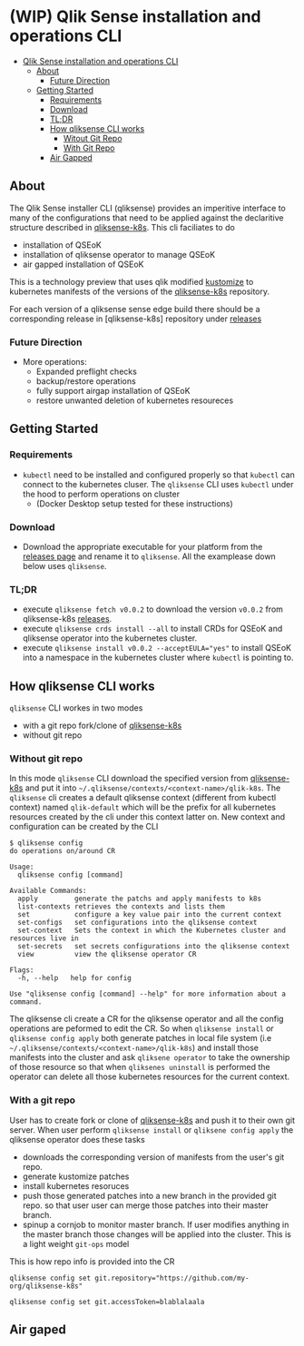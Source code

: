# (WIP) Qlik Sense installation and operations CLI

- [Qlik Sense installation and operations CLI](#qlik-sense-installation-and-operations-cli)
  - [About](#about)
    - [Future Direction](#future-direction)
  - [Getting Started](#getting-started)
    - [Requirements](#requirements)
    - [Download](#download)
    - [TL;DR](#TL;DR)
    - [How qliksense CLI works](#how-qliksense-cli-works)
      - [Witout Git Repo](#Without-git-repo)
      - [With Git Repo](#With-a-git-repo)
    - [Air Gapped](#air-gaped)
  
## About

The Qlik Sense installer CLI (qliksense) provides an imperitive interface to many of the configurations that need to be applied against the declaritive structure described in [qliksense-k8s](https://github.com/qlik-oss/qliksense-k8s). This cli faciliates to do

- installation of QSEoK
- installation of qliksense operator to manage QSEoK
- air gapped installation of QSEoK

This is a technology preview that uses qlik modified [kustomize](https://github.com/qlik-oss/kustomize) to kubernetes manifests of the versions of the [qliksense-k8s](https://github.com/qlik-oss/qliksense-k8s) repository.

For each version of a qliksense sense edge build there should be a corresponding release in [qliksense-k8s] repository under [releases](https://github.com/qlik-oss/qliksense-k8s/releases)

### Future Direction

- More operations:
  - Expanded preflight checks
  - backup/restore operations
  - fully support airgap installation of QSEoK
  - restore unwanted deletion of kubernetes resoureces

## Getting Started

### Requirements

- `kubectl` need to be installed and configured properly so that `kubectl` can connect to the kubernetes cluser. The `qliksense` CLI uses `kubectl` under the hood to perform operations on cluster
  - (Docker Desktop setup tested for these instructions)
  
### Download

- Download the appropriate executable for your platform from the [releases page](https://github.com/qlik-oss/sense-installer/releases) and rename it to `qliksense`. All the examplease down below uses `qliksense`.
  
### TL;DR

- execute `qliksense fetch v0.0.2` to download the version `v0.0.2` from qliksense-k8s [releases](https://github.com/qlik-oss/qliksense-k8s/releases).
- execute `qliksense crds install --all` to install CRDs for QSEoK and qliksense operator into the kubernetes cluster.
- execute `qliksense install v0.0.2 --acceptEULA="yes"` to install QSEoK into a namespace in the kubernetes cluster where `kubectl` is pointing to.


## How qliksense CLI works

`qliksense` CLI workes in two modes
- with a git repo fork/clone of [qliksense-k8s](https://github.com/qlik-oss/qliksense-k8s)
- without git repo

### Without git repo

In this mode `qliksense` CLI download the specified version from [qliksense-k8s](https://github.com/qlik-oss/qliksense-k8s) and put it into `~/.qliksense/contexts/<context-name>/qlik-k8s`. The `qliksense` cli creates a default qliksense context (different from kubectl context) named `qlik-default` which will be the prefix for all kubernetes resources created by the cli under this context latter on. New context and configuration can be created by the CLI

```console
$ qliksense config
do operations on/around CR

Usage:
  qliksense config [command]

Available Commands:
  apply         generate the patchs and apply manifests to k8s
  list-contexts retrieves the contexts and lists them
  set           configure a key value pair into the current context
  set-configs   set configurations into the qliksense context
  set-context   Sets the context in which the Kubernetes cluster and resources live in
  set-secrets   set secrets configurations into the qliksense context
  view          view the qliksense operator CR

Flags:
  -h, --help   help for config

Use "qliksense config [command] --help" for more information about a command.
```

The qliksense cli create a CR for the qliksense operator and all the config operations are peformed to edit the CR. So when `qliksense install` or `qliksense config apply` both generate patches in local file system (i.e `~/.qliksense/contexts/<context-name>/qlik-k8s`) and install those manifests into the cluster and ask `qliksene operator` to take the ownership of those resource so that when `qliksenes uninstall` is performed the operator can delete all those kubernetes resources for the current context.

### With a git repo

User has to create fork or clone of [qliksense-k8s](https://github.com/qlik-oss/qliksense-k8s) and push it to their own git server. When user perform `qliksense install` or `qliksene config apply` the qliksense operator does these tasks

- downloads the corresponding version of manifests from the user's git repo.
- generate kustomize patches
- install kubernetes resoruces 
- push those generated patches into a new branch in the provided git repo. so that user user can merge those patches into their master branch. 
- spinup a cornjob to monitor master branch. If user modifies anything in the master branch those changes will be applied into the cluster. This is a light weight `git-ops` model

This is how repo info is provided into the CR

```console
qliksense config set git.repository="https://github.com/my-org/qliksense-k8s"

qliksense config set git.accessToken=blablalaala
```

## Air gaped

